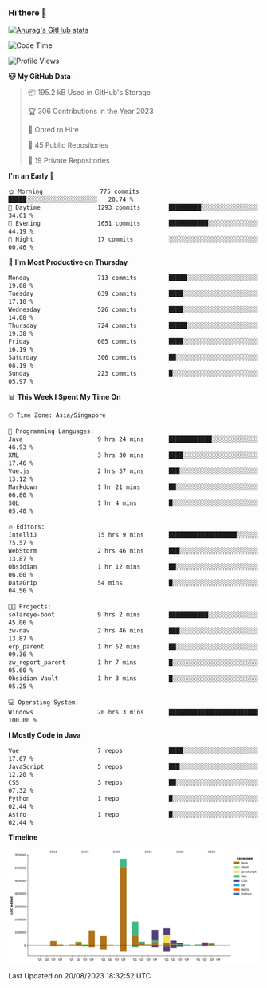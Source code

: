 ### Hi there 👋

[![Anurag's GitHub stats](https://github-readme-stats.vercel.app/api?username=xiumu2017&show_icons=true&theme=radical)](https://github.com/anuraghazra/github-readme-stats)

<!--
**xiumu2017/xiumu2017** is a ✨ _special_ ✨ repository because its `README.md` (this file) appears on your GitHub profile.

Here are some ideas to get you started:

- 🔭 I’m currently working on ...
- 🌱 I’m currently learning ...
- 👯 I’m looking to collaborate on ...
- 🤔 I’m looking for help with ...
- 💬 Ask me about ...
- 📫 How to reach me: ...
- 😄 Pronouns: ...
- ⚡ Fun fact: ...
-->

<!--START_SECTION:waka-->
![Code Time](http://img.shields.io/badge/Code%20Time-1%2C673%20hrs%2025%20mins-blue)

![Profile Views](http://img.shields.io/badge/Profile%20Views-0-blue)

**🐱 My GitHub Data** 

> 📦 195.2 kB Used in GitHub's Storage 
 > 
> 🏆 306 Contributions in the Year 2023
 > 
> 💼 Opted to Hire
 > 
> 📜 45 Public Repositories 
 > 
> 🔑 19 Private Repositories 
 > 
**I'm an Early 🐤** 

```text
🌞 Morning                775 commits         █████░░░░░░░░░░░░░░░░░░░░   20.74 % 
🌆 Daytime                1293 commits        █████████░░░░░░░░░░░░░░░░   34.61 % 
🌃 Evening                1651 commits        ███████████░░░░░░░░░░░░░░   44.19 % 
🌙 Night                  17 commits          ░░░░░░░░░░░░░░░░░░░░░░░░░   00.46 % 
```
📅 **I'm Most Productive on Thursday** 

```text
Monday                   713 commits         █████░░░░░░░░░░░░░░░░░░░░   19.08 % 
Tuesday                  639 commits         ████░░░░░░░░░░░░░░░░░░░░░   17.10 % 
Wednesday                526 commits         ████░░░░░░░░░░░░░░░░░░░░░   14.08 % 
Thursday                 724 commits         █████░░░░░░░░░░░░░░░░░░░░   19.38 % 
Friday                   605 commits         ████░░░░░░░░░░░░░░░░░░░░░   16.19 % 
Saturday                 306 commits         ██░░░░░░░░░░░░░░░░░░░░░░░   08.19 % 
Sunday                   223 commits         █░░░░░░░░░░░░░░░░░░░░░░░░   05.97 % 
```


📊 **This Week I Spent My Time On** 

```text
🕑︎ Time Zone: Asia/Singapore

💬 Programming Languages: 
Java                     9 hrs 24 mins       ████████████░░░░░░░░░░░░░   46.93 % 
XML                      3 hrs 30 mins       ████░░░░░░░░░░░░░░░░░░░░░   17.46 % 
Vue.js                   2 hrs 37 mins       ███░░░░░░░░░░░░░░░░░░░░░░   13.12 % 
Markdown                 1 hr 21 mins        ██░░░░░░░░░░░░░░░░░░░░░░░   06.80 % 
SQL                      1 hr 4 mins         █░░░░░░░░░░░░░░░░░░░░░░░░   05.40 % 

🔥 Editors: 
IntelliJ                 15 hrs 9 mins       ███████████████████░░░░░░   75.57 % 
WebStorm                 2 hrs 46 mins       ███░░░░░░░░░░░░░░░░░░░░░░   13.87 % 
Obsidian                 1 hr 12 mins        ██░░░░░░░░░░░░░░░░░░░░░░░   06.00 % 
DataGrip                 54 mins             █░░░░░░░░░░░░░░░░░░░░░░░░   04.56 % 

🐱‍💻 Projects: 
solareye-boot            9 hrs 2 mins        ███████████░░░░░░░░░░░░░░   45.06 % 
zw-nav                   2 hrs 46 mins       ███░░░░░░░░░░░░░░░░░░░░░░   13.87 % 
erp_parent               1 hr 52 mins        ██░░░░░░░░░░░░░░░░░░░░░░░   09.36 % 
zw_report_parent         1 hr 7 mins         █░░░░░░░░░░░░░░░░░░░░░░░░   05.60 % 
Obsidian Vault           1 hr 3 mins         █░░░░░░░░░░░░░░░░░░░░░░░░   05.25 % 

💻 Operating System: 
Windows                  20 hrs 3 mins       █████████████████████████   100.00 % 
```

**I Mostly Code in Java** 

```text
Vue                      7 repos             ████░░░░░░░░░░░░░░░░░░░░░   17.07 % 
JavaScript               5 repos             ███░░░░░░░░░░░░░░░░░░░░░░   12.20 % 
CSS                      3 repos             ██░░░░░░░░░░░░░░░░░░░░░░░   07.32 % 
Python                   1 repo              █░░░░░░░░░░░░░░░░░░░░░░░░   02.44 % 
Astro                    1 repo              █░░░░░░░░░░░░░░░░░░░░░░░░   02.44 % 
```



**Timeline**

![Lines of Code chart](https://raw.githubusercontent.com/xiumu2017/xiumu2017/main/assets/bar_graph.png)


 Last Updated on 20/08/2023 18:32:52 UTC
<!--END_SECTION:waka-->
